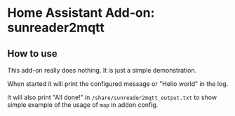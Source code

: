 # Home Assistant Add-on: sunreader2mqtt

## How to use

This add-on really does nothing. It is just a simple demonstration.

When started it will print the configured message or "Hello world" in the log.

It will also print "All done!" in `/share/sunreader2mqtt_output.txt` to show
simple example of the usage of `map` in addon config.

